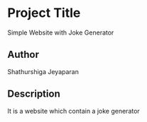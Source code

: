 # Project Title

Simple Website with Joke Generator

## Author

Shathurshiga Jeyaparan 

## Description

It is a website which contain a joke generator